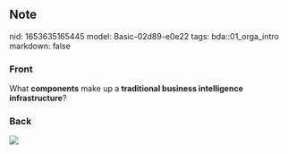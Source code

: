 ## Note
nid: 1653635165445
model: Basic-02d89-e0e22
tags: bda::01_orga_intro
markdown: false

### Front
What <b>components</b> make up a <b>traditional business
intelligence infrastructure</b>?

### Back
<img src="paste-d1712994399363135a2d49c0a90b7266aa6613aa.jpg">
